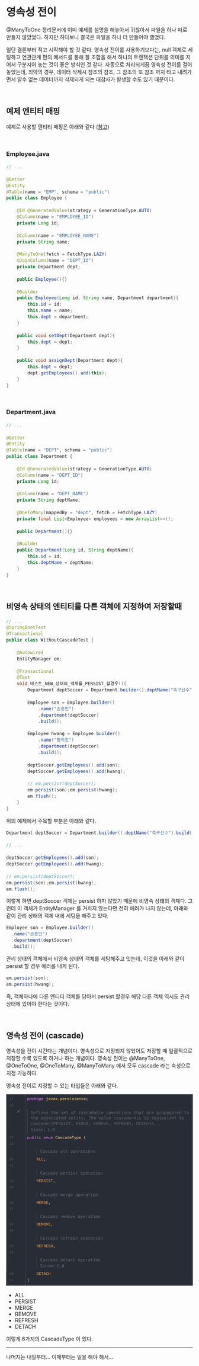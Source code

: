 # 영속성 전이

@ManyToOne 정리문서에 이미 예제를 설명을 해놓아서 귀찮아서 파일을 하나 따로 만들지 않았었다. 하지만 하다보니 결국은 파일을 하나 더 만들어야 했었다.<br>

일단 결론부터 적고 시작해야 할 것 같다. 영속성 전이를 사용하기보다는, null 객체로 세팅하고 연관관계 편의 메서드를 통해 잘 조합을 해서 하나의 트랜잭션 단위를 의미를 지어서 구분지어 놓는 것이 좋은 방식인 것 같다. 자동으로 처리되게끔 영속성 전이를 걸어놓았는데, 최악의 경우, 데이터 삭제시 참조의 참조, 그 참조의 또 참조 까지 타고 내려가면서 알수 없는 데이터까지 삭제되게 되는 대참사가 발생할 수도 있기 때문이다.<br>

<br>

## 예제 엔티티 매핑

예제로 사용할 엔티티 매핑은 아래와 같다 ([참고](https://github.com/gosgjung/study-querydsl-jpa/blob/develop/JPA-%EC%9A%94%EC%A0%90%EC%A0%95%EB%A6%AC/1.1-%EC%97%94%ED%8B%B0%ED%8B%B0%EB%A7%A4%ED%95%91-ManyToOne-%EC%96%91%EB%B0%A9%ED%96%A5.md))

<br>

### Employee.java

```java
// ...

@Getter
@Entity
@Table(name = "EMP", schema = "public")
public class Employee {

    @Id @GeneratedValue(strategy = GenerationType.AUTO)
    @Column(name = "EMPLOYEE_ID")
    private Long id;

    @Column(name = "EMPLOYEE_NAME")
    private String name;

    @ManyToOne(fetch = FetchType.LAZY)
    @JoinColumn(name = "DEPT_ID")
    private Department dept;

    public Employee(){}

    @Builder
    public Employee(Long id, String name, Department department){
        this.id = id;
        this.name = name;
        this.dept = department;
    }

    public void setDept(Department dept){
        this.dept = dept;
    }

    public void assignDept(Department dept){
        this.dept = dept;
        dept.getEmployees().add(this);
    }
}
```

<br>

### Department.java

```java
// ...

@Getter
@Entity
@Table(name = "DEPT", schema = "public")
public class Department {

    @Id @GeneratedValue(strategy = GenerationType.AUTO)
    @Column(name = "DEPT_ID")
    private Long id;

    @Column(name = "DEPT_NAME")
    private String deptName;

    @OneToMany(mappedBy = "dept", fetch = FetchType.LAZY)
    private final List<Employee> employees = new ArrayList<>();

    public Department(){}

    @Builder
    public Department(Long id, String deptName){
        this.id = id;
        this.deptName = deptName;
    }
}
```

<br>

## 비영속 상태의 엔티티를 다른 객체에 지정하여 저장할때

```java
// ...
@SpringBootTest
@Transactional
public class WithoutCascadeTest {

	@Autowired
	EntityManager em;

	@Transactional
	@Test
	void 테스트_NEW_상태의_객체를_PERSIST_할경우(){
		Department deptSoccer = Department.builder().deptName("축구선수").build();

		Employee son = Employee.builder()
			.name("손흥민")
			.department(deptSoccer)
			.build();

		Employee hwang = Employee.builder()
			.name("황의조")
			.department(deptSoccer)
			.build();

		deptSoccer.getEmployees().add(son);
		deptSoccer.getEmployees().add(hwang);

		// em.persist(deptSoccer);
		em.persist(son);em.persist(hwang);
		em.flush();
	}
}
```

위의 예제에서 주목할 부분은 아래와 같다.

```java
Department deptSoccer = Department.builder().deptName("축구선수").build();

// ...

deptSoccer.getEmployees().add(son);
deptSoccer.getEmployees().add(hwang);

// em.persist(deptSoccer);
em.persist(son);em.persist(hwang);
em.flush();
```

이렇게 하면 deptSoccer 객체는 persist 하지 않았기 때문에 비영속 상태의 객체다. 그런데 이 객체가 EntityManager 를 거치지 않는다면 전혀 에러가 나지 않는데, 아래와 같이 관리 상태의 객체 내에 세팅을 해주고 있다.

```java
Employee son = Employee.builder()
  .name("손흥민")
  .department(deptSoccer)
  .build();
```

관리 상태의 객체에서 비영속 상태의 객체를 세팅해주고 잇는데, 이것을 아래와 같이 persist 할 경우 에러를 내게 된다.

```java
em.persist(son);
em.persist(hwang);
```

즉, 객체하나에 다른 엔티티 객체를 담아서 persist 할경우 해당 다른 객체 역시도 관리 상태에 있어야 한다는 것이다.

<br>

## 영속성 전이 (cascade)

영속성을 전이 시킨다는 개념이다. 영속성으로 지정되지 않았어도 저장할 때 일괄적으로 저장할 수록 있도록 하거나 하는 개념이다. 영속성 전이는 @ManyToOne, @OneToOne, @OneToMany, @ManyToMany 에서 모두 cascade 라는 속성으로 지정 가능하다.<br>

영속성 전이로 지정할 수 있는 타입들은 아래와 같다.

![이미지](./img/CASCADE/1.png)

- ALL
- PERSIST
- MERGE
- REMOVE
- REFRESH
- DETACH

이렇게 6가지의 CascadeType 이 있다.

---

나머지는 내일부터... 이제부터는 일을 해야 해서...